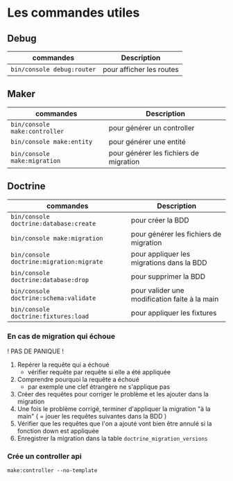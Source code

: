 # Les commandes utiles

## Debug

| commandes | Description |
| --- | ------------ | 
| `bin/console debug:router` | pour afficher les routes |

## Maker

| commandes | Description |
| --- | ------------ |
| `bin/console make:controller` | pour générer un controller |
| `bin/console make:entity` | pour générer une entité |
| `bin/console make:migration` | pour générer les fichiers de migration |

## Doctrine

| commandes | Description |
| --- | ------------ |
| `bin/console doctrine:database:create` | pour créer la BDD |
| `bin/console make:migration` | pour générer les fichiers de migration |
| `bin/console doctrine:migration:migrate` | pour appliquer les migrations dans la BDD |
| `bin/console doctrine:database:drop` | pour supprimer la BDD |
| `bin/console doctrine:schema:validate` | pour valider une modification faite à la main |
| `bin/console doctrine:fixtures:load` | pour appliquer les fixtures |

### En cas de migration qui échoue

! PAS DE PANIQUE !

1. Repérer la requête qui a échoué
    - vérifier requête par requête si elle a été appliquée
2. Comprendre pourquoi la requête a échoué
    - par exemple une clef étrangère ne s'applique pas
3. Créer des requêtes pour corriger le problème et les ajouter dans la migration
4. Une fois le problème corrigé, terminer d'appliquer la migration "à la main" ( = jouer les requêtes suivantes dans la BDD )
5. Vérifier que les requêtes que l'on a ajouté vont bien être annulé si la fonction down est appliquée
6. Enregistrer la migration dans la table `doctrine_migration_versions`

### Crée un controller api
`make:controller --no-template`